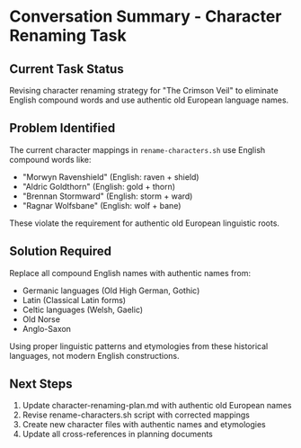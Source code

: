 # Conversation Summary - Character Renaming Task

## Current Task Status
Revising character renaming strategy for "The Crimson Veil" to eliminate English compound words and use authentic old European language names.

## Problem Identified
The current character mappings in `rename-characters.sh` use English compound words like:
- "Morwyn Ravenshield" (English: raven + shield)
- "Aldric Goldthorn" (English: gold + thorn)  
- "Brennan Stormward" (English: storm + ward)
- "Ragnar Wolfsbane" (English: wolf + bane)

These violate the requirement for authentic old European linguistic roots.

## Solution Required
Replace all compound English names with authentic names from:
- Germanic languages (Old High German, Gothic)
- Latin (Classical Latin forms)
- Celtic languages (Welsh, Gaelic)
- Old Norse
- Anglo-Saxon

Using proper linguistic patterns and etymologies from these historical languages, not modern English constructions.

## Next Steps
1. Update character-renaming-plan.md with authentic old European names
2. Revise rename-characters.sh script with corrected mappings
3. Create new character files with authentic names and etymologies
4. Update all cross-references in planning documents
